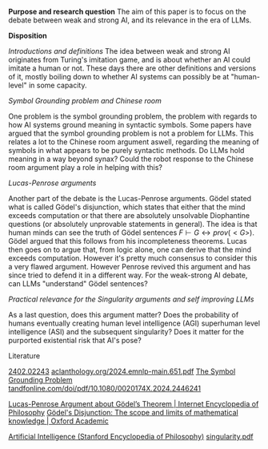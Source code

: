 
**Purpose and research question**
The aim of this paper is to focus on the debate between weak and strong AI, and its relevance in the era of LLMs.

**Disposition**

*Introductions and definitions*
The idea between weak and strong AI originates from Turing's imitation game, and is about whether an AI could imitate a human or not.  These days there are other definitions and versions of it, mostly boiling down to whether AI systems can possibly be at "human-level" in some capacity. 

*Symbol Grounding problem and Chinese room*

One problem is the symbol grounding problem, the problem with regards to how AI systems ground meaning in syntactic symbols. Some papers have argued that the symbol grounding problem is not a problem for LLMs. This relates a lot to the Chinese room argument aswell, regarding the meaning of symbols in what appears to be purely syntactic methods. Do LLMs hold meaning in a way beyond synax? Could the robot response to the Chinese room argument play a role in helping with this?

*Lucas-Penrose arguments*

Another part of the debate is the Lucas-Penrose arguments. Gödel stated what is called Gödel's disjunction, which states that either that the mind exceeds computation or that there are absolutely unsolvable Diophantine questions (or absolutely unprovable statements in general). The idea is that human minds can see the truth of Gödel sentences $F\vdash G\leftrightarrow prov(<G>)$. Gödel argued that this follows from his incompleteness theorems. Lucas then goes on to argue that, from logic alone, one can derive that the mind exceeds computation. However it's pretty much consensus to consider this a very flawed argument. However Penrose revived this argument and has since tried to defend it in a different way. For the weak-strong AI debate, can LLMs "understand" Gödel sentences?

*Practical relevance for the Singularity arguments and self improving LLMs*

As a last question, does this argument matter? Does the probability of humans eventually creating human level intelligence (AGI) superhuman level intelligence (ASI) and the subsequent singularity? Does it matter for the purported existential risk that AI's pose?

Literature

[2402.02243](https://arxiv.org/pdf/2402.02243)
[aclanthology.org/2024.emnlp-main.651.pdf](https://aclanthology.org/2024.emnlp-main.651.pdf)
[The Symbol Grounding Problem](https://arxiv.org/html/cs/9906002)
[tandfonline.com/doi/pdf/10.1080/0020174X.2024.2446241](https://www.tandfonline.com/doi/pdf/10.1080/0020174X.2024.2446241)

[Lucas-Penrose Argument about Gödel’s Theorem | Internet Encyclopedia of Philosophy](https://iep.utm.edu/lp-argue/)
[Gödel's Disjunction: The scope and limits of mathematical knowledge | Oxford Academic](https://academic.oup.com/book/40047)

[Artificial Intelligence (Stanford Encyclopedia of Philosophy)](https://plato.stanford.edu/entries/artificial-intelligence/)
[singularity.pdf](https://consc.net/papers/singularity.pdf)